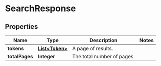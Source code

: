 
# SearchResponse

## Properties
Name | Type | Description | Notes
------------ | ------------- | ------------- | -------------
**tokens** | [**List&lt;Token&gt;**](Token.md) | A page of results. | 
**totalPages** | **Integer** | The total number of pages. | 



